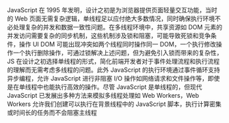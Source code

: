 JavaScript 在 1995 年发明，设计之初是为浏览器提供页面轻量交互功能，当时的 Web 页面无需复杂逻辑，单线程足以应付绝大多数情况，同时确保执行环境不必处理复杂的并发和数据一致性问题。在多线程环境中，共享资源如 DOM 元素的并发访问需要复杂的同步机制，这些机制涉及锁和阻塞，可能导致死锁和竞争条件，操作 UI DOM 可能出现冲突如两个线程同时操作同一 DOM，一个执行修改操作一个执行删除操作，可通过锁解决上述问题，但为避免引入锁而带来的复杂性，JS 在设计之初选择单线程的形式，简化前端开发者对于事件处理流程和执行流程的理解而无需考虑多线程的问题。此外 JavaScript 的执行环境通过事件循环支持异步编程，允许 JavaScript 进行非阻塞 I/O 操作如网络请求和文件操作等，即使是在单线程中也能执行高效的操作。尽管 JavaScript 是单线程的，但现代 JavaScript 已发展出多种方法来模拟多线程处理如 Web Workers，Web Workers 允许我们创建可以执行在背景线程中的 JavaScript 脚本，执行计算密集或时间长的任务而不会阻塞主线程
